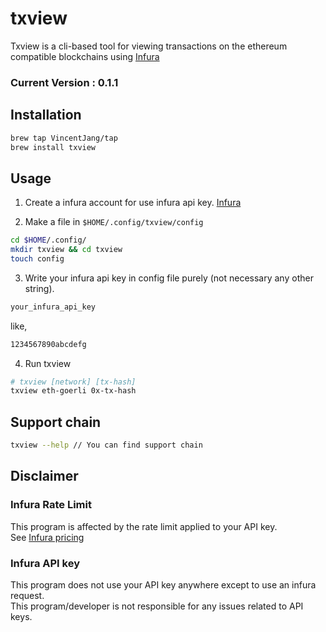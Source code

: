 # txview

Txview is a cli-based tool for viewing transactions on the ethereum compatible blockchains using [Infura](https://infura.io/)

### Current Version : 0.1.1

## Installation

```bash
brew tap VincentJang/tap
brew install txview
```

## Usage

1. Create a infura account for use infura api key. [Infura](https://infura.io/)

2. Make a file in `$HOME/.config/txview/config`
```bash
cd $HOME/.config/
mkdir txview && cd txview
touch config
```

3. Write your infura api key in config file purely (not necessary any other string).
```bash
your_infura_api_key
```
like,
```bash
1234567890abcdefg
```

4. Run txview
```bash
# txview [network] [tx-hash]
txview eth-goerli 0x-tx-hash
```

## Support chain
```bash
txview --help // You can find support chain
```


## Disclaimer
### Infura Rate Limit
This program is affected by the rate limit applied to your API key.  
See [Infura pricing](https://www.infura.io/pricing)

### Infura API key
This program does not use your API key anywhere except to use an infura request.  
This program/developer is not responsible for any issues related to API keys.

